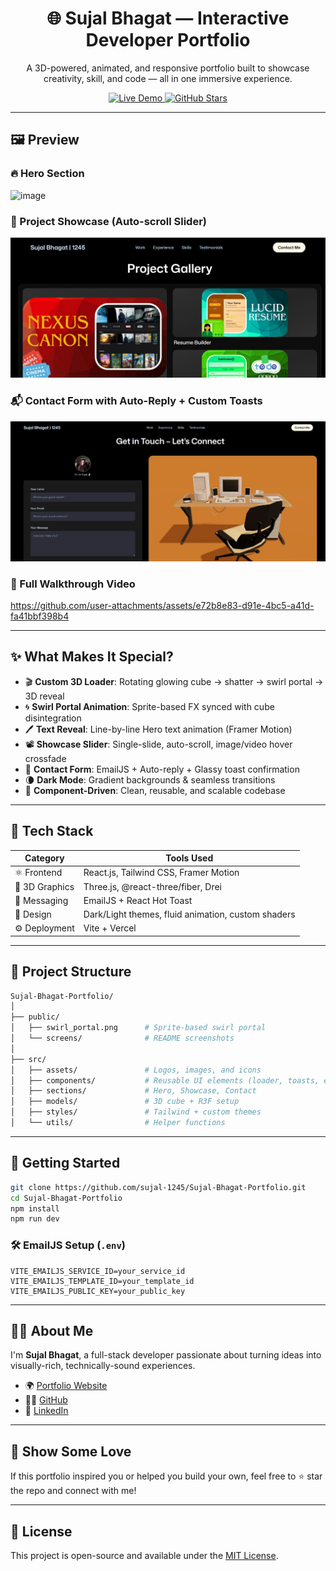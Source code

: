 <!-- Banner -->
<h1 align="center">🌐 Sujal Bhagat — Interactive Developer Portfolio</h1>
<p align="center">
  A 3D-powered, animated, and responsive portfolio built to showcase creativity, skill, and code — all in one immersive experience.
</p>

<p align="center">
  <a href="https://sujal-bhagat.vercel.app" target="_blank">
    <img src="https://img.shields.io/badge/Live-Demo-00b894?style=for-the-badge&logo=vercel&logoColor=white" alt="Live Demo" />
  </a>
  <a href="https://github.com/sujal-1245/Sujal-Bhagat-Portfolio" target="_blank">
    <img src="https://img.shields.io/github/stars/sujal-1245/Sujal-Bhagat-Portfolio?style=for-the-badge&logo=github" alt="GitHub Stars" />
  </a>
</p>

---

## 🖼️ Preview

### 🔥 Hero Section 

![image](https://github.com/user-attachments/assets/44981d8f-d142-4995-a882-c80f6fa9fdb8)

### 💼 Project Showcase (Auto-scroll Slider)

![Showcase](./public/screens/showcase.jpg)

### 📬 Contact Form with Auto-Reply + Custom Toasts

![Contact](./public/screens/contact.jpg)

### 🎥 Full Walkthrough Video


https://github.com/user-attachments/assets/e72b8e83-d91e-4bc5-a41d-fa41bbf398b4


---

## ✨ What Makes It Special?

- 🎬 **Custom 3D Loader**: Rotating glowing cube → shatter → swirl portal → 3D reveal  
- 🌀 **Swirl Portal Animation**: Sprite-based FX synced with cube disintegration  
- 🖊️ **Text Reveal**: Line-by-line Hero text animation (Framer Motion)  
- 📽️ **Showcase Slider**: Single-slide, auto-scroll, image/video hover crossfade  
- 💌 **Contact Form**: EmailJS + Auto-reply + Glassy toast confirmation  
- 🌘 **Dark Mode**: Gradient backgrounds & seamless transitions  
- 🧩 **Component-Driven**: Clean, reusable, and scalable codebase

---

## 🧱 Tech Stack

| Category         | Tools Used                                                                 |
|------------------|------------------------------------------------------------------------------|
| ⚛️ Frontend      | React.js, Tailwind CSS, Framer Motion                                       |
| 🌌 3D Graphics    | Three.js, @react-three/fiber, Drei                                          |
| 💌 Messaging      | EmailJS + React Hot Toast                                                   |
| 🎨 Design        | Dark/Light themes, fluid animation, custom shaders                          |
| ⚙️ Deployment     | Vite + Vercel                                                               |

---

## 📁 Project Structure

```bash
Sujal-Bhagat-Portfolio/
│
├── public/
│   ├── swirl_portal.png      # Sprite-based swirl portal
│   └── screens/              # README screenshots
│
├── src/
│   ├── assets/               # Logos, images, and icons
│   ├── components/           # Reusable UI elements (loader, toasts, etc.)
│   ├── sections/             # Hero, Showcase, Contact
│   ├── models/               # 3D cube + R3F setup
│   ├── styles/               # Tailwind + custom themes
│   └── utils/                # Helper functions
````

---

## 🚀 Getting Started

```bash
git clone https://github.com/sujal-1245/Sujal-Bhagat-Portfolio.git
cd Sujal-Bhagat-Portfolio
npm install
npm run dev
```

### 🛠️ EmailJS Setup (`.env`)

```env
VITE_EMAILJS_SERVICE_ID=your_service_id
VITE_EMAILJS_TEMPLATE_ID=your_template_id
VITE_EMAILJS_PUBLIC_KEY=your_public_key
```

---

## 🙋‍♂️ About Me

I'm **Sujal Bhagat**, a full-stack developer passionate about turning ideas into visually-rich, technically-sound experiences.

* 🌍 [Portfolio Website](https://sujal-bhagat.vercel.app)
* 🧑‍💻 [GitHub](https://github.com/sujal-1245)
* 💼 [LinkedIn](https://linkedin.com/in/sujal-bhagat-sdb1245)

---

## 🫶 Show Some Love

If this portfolio inspired you or helped you build your own, feel free to ⭐️ star the repo and connect with me!

---

## 📜 License

This project is open-source and available under the [MIT License](LICENSE).

```


